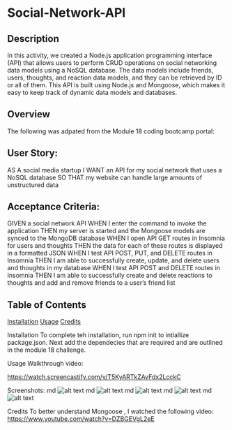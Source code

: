 # Social-Network-API

## Description
In this activity, we created a Node.js application programming interface (API) that allows users to perform CRUD operations on social networking data models using a NoSQL database. The data models include friends, users, thoughts, and reaction data models, and they can be retrieved by ID or all of them. This API is built using Node.js and Mongoose, which makes it easy to keep track of dynamic data models and databases.
## Overview
The following was adpated from the Module 18 coding bootcamp portal:

## User Story:
AS A social media startup
I WANT an API for my social network that uses a NoSQL database
SO THAT my website can handle large amounts of unstructured data

## Acceptance Criteria:
GIVEN a social network API
WHEN I enter the command to invoke the application
THEN my server is started and the Mongoose models are synced to the MongoDB database
WHEN I open API GET routes in Insomnia for users and thoughts
THEN the data for each of these routes is displayed in a formatted JSON
WHEN I test API POST, PUT, and DELETE routes in Insomnia
THEN I am able to successfully create, update, and delete users and thoughts in my database
WHEN I test API POST and DELETE routes in Insomnia
THEN I am able to successfully create and delete reactions to thoughts and add and remove friends to a user’s friend list

## Table of Contents
[Installation](#installation)
[Usage](#usage)
[Credits](#credits)

Installation
To complete teh installation, run npm init to intiallize package.json. Next add the dependecies that are required and are outlined in the module 18 challenge.

Usage
Walkthrough video:

https://watch.screencastify.com/v/T5KyARTkZAvFdx2LcckC

Screenshots:
md ![alt text](assets/images/GET%20PRODUCTS%20LIST.png) 
md ![alt text](assets/images/GET%20PRODUCTS%20BY%20ID.png) 
md ![alt text](assets/images/POST%20NEW%20PRODUCT.png) 
md ![alt text](assets/images/PUT%20REQUEST.png) 
md ![alt text](assets/images/DELETE.png) 

Credits
To better understand Mongoose , I watched the following video: https://www.youtube.com/watch?v=DZBGEVgL2eE

